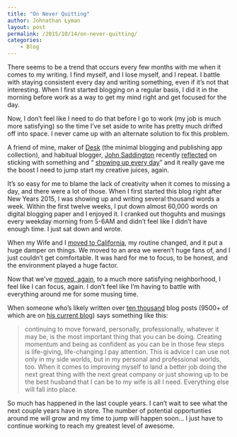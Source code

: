 ```yaml
---
title: "On Never Quitting"
author: Johnathan Lyman
layout: post
permalink: /2015/10/14/on-never-quitting/
categories:
    - Blog
---
```


There seems to be a trend that occurs every few months with me when it comes to my writing. I find myself, and I lose myself, and I repeat. I battle with staying consistent every day and writing something, even if it’s not that interesting. When I first started blogging on a regular basis, I did it in the morning before work as a way to get my mind right and get focused for the day.

Now, I don’t feel like I need to do that before I go to work (my job is much more satisfying) so the time I’ve set aside to write has pretty much drifted off into space. I never came up with an alternate solution to fix this problem.

A friend of mine, maker of [Desk](http://desk.pm) (the minimal blogging and publishing app collection), and habitual blogger, [John Saddington](http://john.do) recently [reflected](http://john.do/seth-on-6000/) on sticking with something and “ [showing up every day](http://john.do/seth-on-6000/)” and it really gave me the boost I need to jump start my creative juices, again.

It’s so easy for me to blame the lack of creativity when it comes to missing a day, and there were a lot of those. When I first started this blog right after New Years 2015, I was showing up and writing several thousand words a week. Within the first twelve weeks, I put down almost 60,000 words on digital blogging paper and I enjoyed it. I cranked out thoguhts and musings every weekday morning from 5-6AM and didn’t feel like I didn’t have enough time. I just sat down and wrote.

When my Wife and I [moved to California](https://johnathanlyman.com/2015/04/move-day-1/), my routine changed, and it put a huge damper on things. We moved to an area we weren’t huge fans of, and I just couldn’t get comfortable. It was hard for me to focus, to be honest, and the environment played a huge factor.

Now that we’ve [moved, again](https://johnathanlyman.com/2015/10/moving/), to a much more satisfying neighborhood, I feel like I can focus, again. I don’t feel like I’m having to battle with everything around me for some musing time.

When someone who’s likely written over [ten thousand](http://john.do/9000-posts/) blog posts (9500+ of which are on [his current blog](http://john.do/9000-posts/)) says something like this:

> continuing to move forward, personally, professionally, whatever it may be, is the most important thing that you can be doing. Creating momentum and being as confident as you can be in those few steps is life-giving, life-changing.I pay attention. This is advice I can use not only in my side worlds, but in my personal and professional worlds, too. When it comes to improving myself to land a better job doing the next great thing with the next great company or just showing up to be the best husband that I can be to my wife is all I need. Everything else will fall into place.

So much has happened in the last couple years. I can’t wait to see what the next couple years have in store. The number of potential opportunties around me will grow and my time to jump will happen soon… I just have to continue working to reach my greatest level of awesome.


